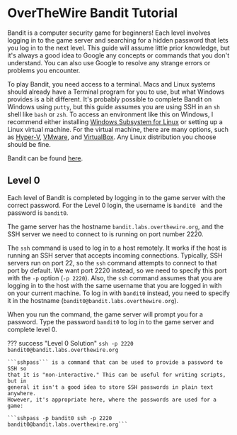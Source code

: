 # OverTheWire Bandit Tutorial

Bandit is a computer security game for beginners! Each level involves logging in
to the game server and searching for a hidden password that lets you log in to
the next level. This guide will assume little prior knowledge, but it's always a
good idea to Google any concepts or commands that you don't understand. You can
also use Google to resolve any strange errors or problems you encounter.

To play Bandit, you need access to a terminal. Macs and Linux systems should
already have a Terminal program for you to use, but what Windows provides is a bit different.
It's probably possible to complete Bandit on Windows using ```putty```, but this
guide assumes you are using SSH in an ```sh``` shell like ```bash``` or
```zsh```. To access an environment like this on Windows, I recommend either
installing [Windows Subsystem for Linux](https://docs.microsoft.com/en-us/windows/wsl/install-win10)
or setting up a Linux virtual machine. For the virtual machine, there are many
options, such as [Hyper-V](https://www.windowscentral.com/how-run-linux-distros-windows-10-using-hyper-v),
[VMware](https://www.makeuseof.com/tag/install-linux-windows-vmware-virtual-machine/),
and [VirtualBox](https://www.instructables.com/How-to-install-Linux-on-your-Windows/).
Any Linux distribution you choose should be fine.

Bandit can be found [here](https://overthewire.org/wargames/bandit/).

## Level 0

Each level of Bandit is completed by logging in to the game server with the
correct password. For the Level 0 login, the username is ```bandit0	``` and the
password is ```bandit0```.

The game server has the hostname ```bandit.labs.overthewire.org```, and the SSH
server we need to connect to is running on port number 2220.

The ```ssh``` command is used to log in to a host remotely. It works if the host
is running an SSH server that accepts incoming connections. Typically, SSH
servers run on port 22, so the ```ssh``` command attempts to connect to that
port by default. We want port 2220 instead, so we need to specify this port with
the ```-p``` option (```-p 2220```). Also, the ```ssh``` command assumes that
you are logging in to the host with the same username that you are logged in
with on your current machine. To log in with ```bandit0``` instead, you need to
specify it in the hostname (```bandit0@bandit.labs.overthewire.org```).

When you run the command, the game server will prompt you for a password. Type
the password ```bandit0``` to log in to the game server and complete level 0.

??? success "Level 0 Solution"
	```ssh -p 2220 bandit0@bandit.labs.overthewire.org```

	```sshpass``` is a command that can be used to provide a password to SSH so
	that it is "non-interactive." This can be useful for writing scripts, but in
	general it isn't a good idea to store SSH passwords in plain text anywhere.
	However, it's appropriate here, where the passwords are used for a game:

	```sshpass -p bandit0 ssh -p 2220 bandit0@bandit.labs.overthewire.org```
